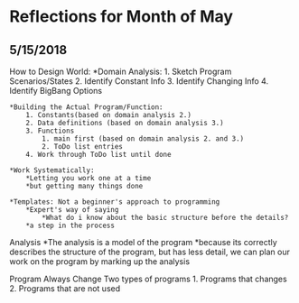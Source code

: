 # Reflections for Month of May

## 5/15/2018

How to Design World:
    *Domain Analysis:
        1. Sketch Program Scenarios/States
        2. Identify Constant Info
        3. Identify Changing Info
        4. Identify BigBang Options

    *Building the Actual Program/Function:
        1. Constants(based on domain analysis 2.)
        2. Data definitions (based on domain analysis 3.)
        3. Functions
            1. main first (based on domain analysis 2. and 3.)
            2. ToDo list entries
        4. Work through ToDo list until done

    *Work Systematically:
        *Letting you work one at a time
        *but getting many things done

    *Templates: Not a beginner's approach to programming
        *Expert's way of saying
            *What do i know about the basic structure before the details?
        *a step in the process

Analysis
    *The analysis is a model of the program
    *because its correctly describes the structure of the program, but has less detail, we can plan our work on the program by marking up the analysis

Program Always Change
    Two types of programs
    1. Programs that changes
    2. Programs that are not used